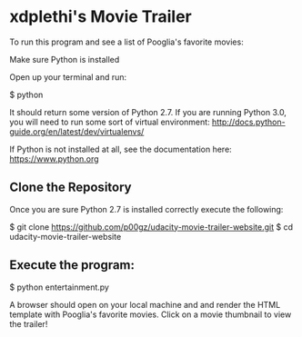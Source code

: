 # xdplethi's Movie Trailer
To run this program and see a list of Pooglia's favorite movies:

Make sure Python is installed

Open up your terminal and run:

$ python

It should return some version of Python 2.7. If you are running Python 3.0, you will need to run some sort of virtual environment: http://docs.python-guide.org/en/latest/dev/virtualenvs/

If Python is not installed at all, see the documentation here: https://www.python.org

## Clone the Repository

Once you are sure Python 2.7 is installed correctly execute the following:

$ git clone https://github.com/p00gz/udacity-movie-trailer-website.git
$ cd udacity-movie-trailer-website

## Execute the program:

$ python entertainment.py

A browser should open on your local machine and and render the HTML template with Pooglia's favorite movies. Click on a movie thumbnail to view the trailer!
